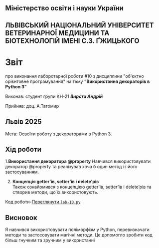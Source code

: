 ## Міністерство освіти і науки України

## ЛЬВІВСЬКИЙ НАЦІОНАЛЬНИЙ УНІВЕРСИТЕТ ВЕТЕРИНАРНОЇ МЕДИЦИНИ ТА БІОТЕХНОЛОГІЙ ІМЕНІ С.З. ҐЖИЦЬКОГО

# Звіт
про виконання лаборотарної роботи #10 з дисциплини "об'єктно орієнтовне програмування" на тему **"Використання декораторів в Python 3"**


Виконав: студент групи КН-21 ***Вирста Андрій***

Прийняв: доц. А.Татомир

## Львів 2025

Мета:  Освоїти роботу з декораторами в Python 3.



## Хід роботи


1.**Використання декоратора @property**
Навчився використовувати декоратор @property та реалізував хоча б один метод із його застосуванням.

2. **Концепція getter’ів, setter’ів і delete’рів**  
Також ознайомився з концепцією getter’ів, setter’ів і delete’рів та створив методи, що їх використовують.
 
Код роботи-[Переглянути `lab-10.py`](./lab-10.py)


## Висновок
Я навчився використовувати поліморфізм у Python, перевизначати методи та застосовувати магічні методи. Це допомогло зробити код більш гнучким та зручним у використанні